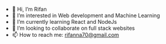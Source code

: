 - 👋 Hi, I’m Rifan
- 👀 I’m interested in Web development and Machine Learning
- 🌱 I’m currently learning React and NodeJs
- 💞️ I’m looking to collaborate on full stack websites
- 📫 How to reach me: rifanna70@gmail.com

<!---
Rif-7/Rif-7 is a ✨ special ✨ repository because its `README.md` (this file) appears on your GitHub profile.
You can click the Preview link to take a look at your changes.
--->

